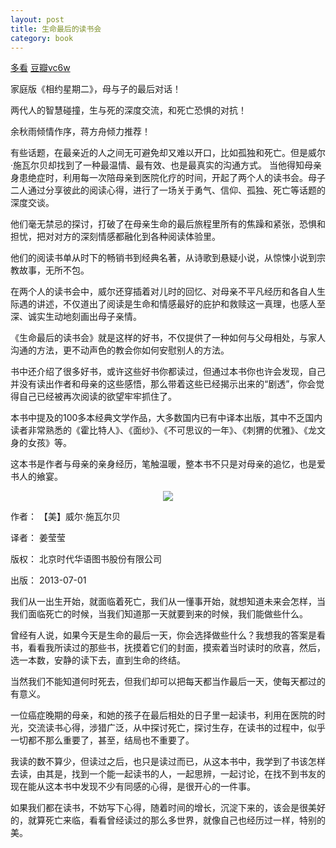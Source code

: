 ```yaml
---
layout: post
title: 生命最后的读书会
category: book
---
```

[多看](http://www.duokan.com/book/41833) [豆瓣](http://book.douban.com/subject/10736589/)[vc6w](http://pan.baidu.com/s/1c05TzPY) 

家庭版《相约星期二》，母与子的最后对话！ 

两代人的智慧碰撞，生与死的深度交流，和死亡恐惧的对抗！

余秋雨倾情作序，蒋方舟倾力推荐！ 

有些话题，在最亲近的人之间无可避免却又难以开口，比如孤独和死亡。但是威尔·施瓦尔贝却找到了一种最温情、最有效、也是最真实的沟通方式。 
当他得知母亲身患绝症时，利用每一次陪母亲到医院化疗的时间，开起了两个人的读书会。母子二人通过分享彼此的阅读心得，进行了一场关于勇气、信仰、孤独、死亡等话题的深度交谈。 

他们毫无禁忌的探讨，打破了在母亲生命的最后旅程里所有的焦躁和紧张，恐惧和担忧，把对对方的深刻情感都融化到各种阅读体验里。 

他们的阅读书单从时下的畅销书到经典名著，从诗歌到悬疑小说，从惊悚小说到宗教故事，无所不包。 

在两个人的读书会中，威尔还穿插着对儿时的回忆、对母亲不平凡经历和各自人生际遇的讲述，不仅道出了阅读是生命和情感最好的庇护和救赎这一真理，也感人至深、诚实生动地刻画出母子亲情。 

《生命最后的读书会》就是这样的好书，不仅提供了一种如何与父母相处，与家人沟通的方法，更不动声色的教会你如何安慰别人的方法。 

书中还介绍了很多好书，或许这些好书你都读过，但通过本书你也许会发现，自己并没有读出作者和母亲的这些感悟，那么带着这些已经揭示出来的“剧透”，你会觉得自己已经被再次阅读的欲望牢牢抓住了。

本书中提及的100多本经典文学作品，大多数国内已有中译本出版，其中不乏国内读者非常熟悉的《霍比特人》、《面纱》、《不可思议的一年》、《刺猬的优雅》、《龙文身的女孩》等。 

这本书是作者与母亲的亲身经历，笔触温暖，整本书不只是对母亲的追忆，也是爱书人的飨宴。


<center><img src="http://oriyao.oss-cn-hangzhou.aliyuncs.com/website/Books/%E7%94%9F%E5%91%BD%E6%9C%80%E5%90%8E%E7%9A%84%E8%AF%BB%E4%B9%A6%E4%BC%9A.jpg" ></center>

作者：	【美】威尔·施瓦尔贝

译者：	姜莹莹

版权：	北京时代华语图书股份有限公司

出版：	2013-07-01


我们从一出生开始，就面临着死亡，我们从一懂事开始，就想知道未来会怎样，当我们面临死亡的时候，当我们知道那一天就要到来的时候，我们能做些什么。

曾经有人说，如果今天是生命的最后一天，你会选择做些什么？我想我的答案是看书，看看我所读过的那些书，抚摸着它们的封面，摸索着当时读时的欣喜，然后，选一本数，安静的读下去，直到生命的终结。

当然我们不能知道何时死去，但我们却可以把每天都当作最后一天，使每天都过的有意义。

一位癌症晚期的母亲，和她的孩子在最后相处的日子里一起读书，利用在医院的时光，交流读书心得，涉猎广泛，从中探讨死亡，探讨生存，在读书的过程中，似乎一切都不那么重要了，甚至，结局也不重要了。

我读的数不算少，但读过之后，也只是读过而已，从这本书中，我学到了书该怎样去读，由其是，找到一个能一起读书的人，一起思辨，一起讨论，在找不到书友的现在能从这本书中发现不少有同感的心得，是很开心的一件事。

如果我们都在读书，不妨写下心得，随着时间的增长，沉淀下来的，该会是很美好的，就算死亡来临，看看曾经读过的那么多世界，就像自己也经历过一样，特别的美。